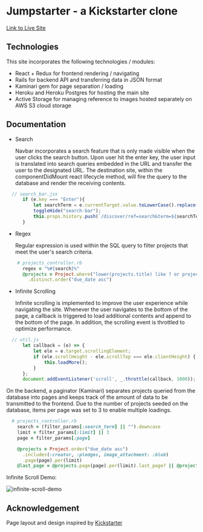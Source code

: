 # Jumpstarter - a Kickstarter clone
[Link to Live Site](https://jumpstarter-ks.herokuapp.com/?#/)
  
## Technologies
This site incorporates the following technologies / modules:
* React + Redux for frontend rendering / navigating
* Rails for backend API and transferring data in JSON format
* Kaminari gem for page separation / loading
* Heroku and Heroku Postgres for hosting the main site
* Active Storage for managing reference to images hosted separately on AWS S3 cloud storage

## Documentation
* Search

  Navbar incorporates a search feature that is only made visible when the user clicks the search button. Upon user hit the enter key, the user input is translated into search queries embedded in the URL and transfer the user to the designated URL. The destination site, within the componentDidMount react lifecycle method, will fire the query to the database and render the receiving contents.

```Javascript
  // search_bar.jsx
      if (e.key === "Enter"){
          let searchTerm = e.currentTarget.value.toLowerCase().replace(" ","%20");
          toggleHide("search-bar");
          this.props.history.push(`/discover/ref=search&term=${searchTerm}`);
      }
```

* Regex

    Regular expression is used within the SQL query to filter projects that meet the user's search criteria.

```ruby
    # projects_controller.rb
      regex = "%#{search}%"
      @projects = Project.where("lower(projects.title) like ? or projects.category = ?", regex, search)
        .distinct.order("due_date asc")
```

* Infinite Scrolling

  Infinite scrolling is implemented to improve the user experience while navigating the site. Whenever the user navigates to the bottom of the page, a callback is triggered to load additional contents and append to the bottom of the page. In addition, the scrolling event is throttled to optimize performance.

```Javascript 
  // util.js
      let callback = (e) => {
          let ele = e.target.scrollingElement;
          if (ele.scrollHeight - ele.scrollTop === ele.clientHeight) {
              this.loadMore();
          }
      };
      document.addEventListener('scroll', _.throttle(callback, 1000));
```

  On the backend, a paginator (Kaminari) separates projects queried from the database into pages and keeps track of the amount of data to be transmitted to the frontend. Due to the number of projects seeded on the database, items per page was set to 3 to enable multiple loadings. 

```ruby
  # projects_controller.rb 
    search = (filter_params[:search_term] || "").downcase
    limit = filter_params[:limit] || 3
    page = filter_params[:page]

    @projects = Project.order("due_date asc")
      .includes(:creator, :pledges, image_attachment: :blob)
      .page(page).per(limit)
    @last_page = @projects.page(page).per(limit).last_page? || @projects.page(page).per(limit).out_of_range?
```

  Infinite Scroll Demo: 
  
  ![infinite-scroll-demo](https://lh3.googleusercontent.com/Z9RIFv6ChG84SyypoguF2YzqSckqayyVR4tVRuFo1YWVIkHlqB7NAmGzgiA4vDN-CCaqH-MYTyBHRNwOwFddHXX0l6uODtW0Au4Lx_FnThdndfskCZkSPSBT0k4P_HaV9GzV2-ojLWh-T9bIu_WUhywWWR6ez8PR0wYUf1qgoPxBShcj75hnLgsqbix5yhoe-IL4ee9sTFnUOFGImUYR4QYliij8nU9fqlxXh06t4AC4pE4epk0_Qj7MlX1CN44Okari9j14PlM7RHvn4VMmygeNgsHPfhWqKcNM0olADQ3KL7Hh-jS6-0C7gwGJPsv9CC3MvvsAVw8afwmDYbUjfxhEwC-06KwTOMfuBkIL39ayFCXEkZL7hvWMSeLmm9SeBjDDouM56gh3VMbrVn09cCIcq74GZRGF8uGYD_ULrYkqtFhMvvXTy7Y6SkPPV7mK10Q7nDQjjQma-1tZPpi2RlJXHX63G8CWc0gGMj-5ZlrzyYiKULnDbqQH_nn1BT2PalX6fP6Gdvus5SAE511rPEcTT5vEAf3IhXnl78ZJcMDXNNplfmn7HGQlPDqUtMjV705PtUJGYv0GKlh6Z-dXNdE10h_r9F2-LyF1KT7T8sPFceFw4gDDMtW9BpC-DIJe_PSDfnCsAsAPCxNUcpY7i_gbZtH-eu9H8TLtmK7SzHTbBdP2w5zkzP_jXvV1J46eyFI4pRBwNgVDgGrJUWwIAxnLivIyAOU3oDmE-8cY8-3jjpw=w1044-h694-no)

## Acknowledgement
Page layout and design inspired by [Kickstarter](https://www.kickstarter.com/)
